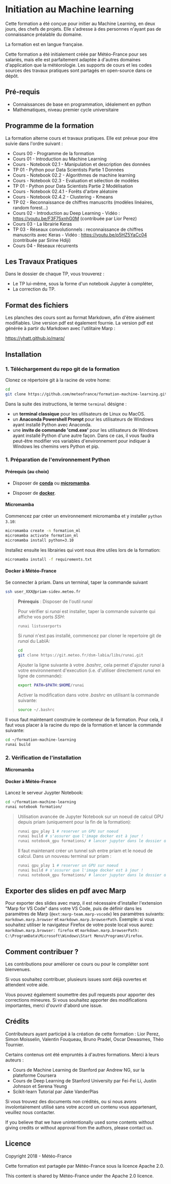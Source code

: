 # Initiation au Machine learning

Cette formation a été conçue pour initier au Machine Learning, en deux jours, des chefs de projets. Elle s'adresse à des personnes n'ayant pas de connaissance préalable du domaine.

La formation est en langue française.

Cette formation a été initialement créée par Météo-France pour ses salariés, mais elle est parfaitement adaptée à d'autres domaines d'application que la météorologie. Les supports de cours et les codes sources des travaux pratiques sont partagés en open-source dans ce dépôt.

## Pré-requis

  * Connaissances de base en programmation, idéalement en python
  * Mathématiques, niveau premier cycle universitaire

## Programme de la formation

La formation alterne cours et travaux pratiques. Elle est prévue pour être suivie dans l'ordre suivant :

  * Cours 00    - Programme de la formation
  * Cours 01    - Introduction au Machine Learning 
  * Cours - Notebook 02.1  - Manipulation et description des données  
  * TP 01       - Python pour Data Scientists Partie 1 Données
  * Cours - Notebook 02.2  - Algorithmes de machine learning  
  * Cours - Notebook 02.3  - Evaluation et sélection de modèles 
  * TP 01       - Python pour Data Scientists Partie 2 Modélisation
  * Cours - Notebook 02.4.1  - Forêts d'arbre aléatoire
  * Cours - Notebook 02.4.2  - Clustering - Kmeans
  * TP 02       - Reconnaissance de chiffres manuscrits (modèles linéaires, random forest...)
  * Cours 02    - Introduction au Deep Learning - Vidéo : https://youtu.be/F3F75xnhG0M (contribuée par Lior Perez)
  * Cours 03    - La librairie Keras
  * TP 03       - Réseaux convolutionnels : reconnaissance de chiffres manuscrits avec Keras - Vidéo : https://youtu.be/p5HZ5YaCc04 (contribuée par Sirine Hdiji)
  * Cours 04    - Réseaux récurrents

## Les Travaux Pratiques

Dans le dossier de chaque TP, vous trouverez :

  * Le TP lui-même, sous la forme d'un notebook Jupyter à compléter,
  * La correction du TP.

## Format des fichiers

Les planches des cours sont au format Markdown, afin d'être aisément modifiables. Une version pdf est également fournie. La version pdf est générée à partir du Markdown avec l'utilitaire Marp :

https://yhatt.github.io/marp/

## Installation

### 1. Téléchargement du repo git de la formation

Clonez ce répertoire git à la racine de votre home:

```bash
cd
git clone https://github.com/meteofrance/formation-machine-learning.git
```

Dans la suite des instructions, le terme `terminal` désigne :

* un **terminal classique** pour les utilisateurs de Linux ou MacOS.
* un **Anaconda Powershell Prompt** pour les utilisateurs de Windows ayant installé Python avec Anaconda.
* une **invite de commande 'cmd.exe'** pour les utilisateurs de Windows ayant installé Python d'une autre façon. Dans ce cas, il vous faudra peut-être modifier vos variables d'environnement pour indiquer à Windows les chemins vers Python et pip. 


### 1. Préparation de l'environnement Python

#### Prérequis (au choix)
- Disposer de **[conda](https://docs.conda.io/projects/conda/en/latest/user-guide/install/index.html)** ou **[micromamba](https://mamba.readthedocs.io/en/latest/user_guide/micromamba.html)**.

- Disposer de **[docker](https://docs.docker.com/engine/install/)**.

#### Micromamba

Commencez par créer un environnement micromamba et y installer `python 3.10`:
```bash
micromamba create -n formation_ml
micromamba activate formation_ml
micromamba install python=3.10
```

Installez ensuite les librairies qui vont nous être utiles lors de la formation:
```bash
micromamba install -f requirements.txt
```

#### Docker à Météo-France
Se connecter à priam. Dans un terminal, taper la commande suivant 
```bash
ssh user_XXX@priam-sidev.meteo.fr
```
>  **Prérequis** : Disposer de l'outil *runai*
>
>Pour vérifier si *runai* est installer, taper la commande suivante qui affiche vos ports *SSH*:
> ```bash
> runai listuserports
>```
>
> Si *runai* n'est pas installé, commencez par cloner le repertoire git de *runai* du LabIA:
> ```bash
> cd
> git clone https://git.meteo.fr/dsm-labia/libs/runai.git
> ```
>
> Ajouter la ligne suivante à votre *.bashrc*, cela permet d'ajouter *runai* à votre environnement d'execution (i.e. d'utiliser directement *runai* en ligne de commande):
> ```bash
> export PATH=$PATH:$HOME/runai
>```
>
>Activer la modification dans votre *.bashrc* en utilisant la commande suivante:
>```bash
>source ~/.bashrc
>```

Il vous faut maintenant construire le conteneur de la formation. Pour cela, il faut vous placer à la racine du repo de la formation et lancer la commande suivante:

```bash
cd ~/formation-machine-learning
runai build
```

### 2. Vérification de l'installation

#### Micromamba

#### Docker à Météo-France

Lancez le serveur Juypter Notebook:
```bash
cd ~/formation-machine-learning
runai notebook formation/
```

> Utilisation avancée de Jupyter Notebook sur un noeud de calcul GPU depuis priam (uniquement pour la fin de la formation):
> ```bash
> runai gpu_play 1 # reserver un GPU sur noeud
> runai build # s'assurer que l'image docker est à jour !
> runai notebook_gpu formations/ # lancer jupyter dans le dossier de la formation 
> ```
>
> Il faut maintenant créer un tunnel ssh entre priam et le noeud de calcul. Dans un nouveau terminal sur priam :
> ```bash
> runai gpu_play 1 # reserver un GPU sur noeud
> runai build # s'assurer que l'image docker est à jour !
> runai notebook_gpu formations/ # lancer jupyter dans le dossier de la formation 
> ```

## Exporter des slides en pdf avec Marp

Pour exporter des slides avec marp, il est nécessaire d'installer l'extension "Marp for VS Code" dans votre VS Code, puis de définir dans les paramètres de Marp (`@ext:marp-team.marp-vscode`) les paramètres suivants: `markdown.marp.browser` et `markdown.marp.browserPath`.
Exemple: si vous souhaitez utiliser le navigateur Firefox de votre poste local vous aurez: `markdown.marp.browser: firefox` et `markdown.marp.browserPath: C:\ProgramData\Microsoft\Windows\Start Menu\Programs\Firefox`.


## Comment contribuer ?

Les contributions pour améliorer ce cours ou pour le compléter sont bienvenues.

Si vous souhaitez contribuer, plusieurs issues sont déjà ouvertes et attendent votre aide.

Vous pouvez également soumettre des pull requests pour apporter des corrections mineures. Si vous souhaitez apporter des modifications importantes, merci d'ouvrir d'abord une issue.

## Crédits

Contributeurs ayant participé à la création de cette formation : Lior Perez, Simon Moisselin, Valentin Fouqueau, Bruno Pradel, Oscar Dewasmes, Théo Tournier.

Certains contenus ont été empruntés à d'autres formations. Merci à leurs auteurs :

  * Cours de Machine Learning de Stanford par Andrew NG, sur la plateforme Coursera
  * Cours de Deep Learning de Stanford University par Fei-Fei Li, Justin Johnson et Serena Yeung
  * Scikit-learn Tutorial par Jake VanderPlas

Si vous trouvez des documents non crédités, ou si nous avons involontairement utilisé sans votre accord un contenu vous appartenant, veuillez nous contacter.

If you believe that we have unintentionally used some contents without giving credits or without approval from the authors, please contact us.

## Licence

Copyright 2018 - Météo-France

Cette formation est partagée par Météo-France sous la licence Apache 2.0.

This content is shared by Météo-France under the Apache 2.0 licence.
